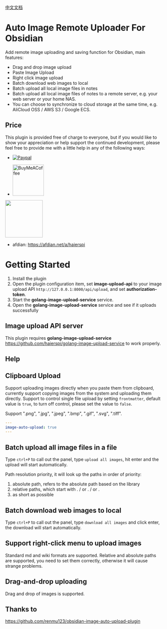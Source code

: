 [中文文档](readme-zh.md)
# Auto Image Remote Uploader For Obsidian

Add remote image uploading and saving function for Obsidian, main features:

- Drag and drop image upload
- Paste Image Upload
- Right click image upload
- Batch download web images to local
- Batch upload all local image files in notes
- Batch upload all local image files of notes to a remote server, e.g. your web server or your home NAS.
- You can choose to synchronize to cloud storage at the same time, e.g. AliCloud OSS / AWS S3 / Google ECS.
## Price

This plugin is provided free of charge to everyone, but if you would like to show your appreciation or help support the continued development, please feel free to provide me with a little help in any of the following ways:

- [![Paypal](https://img.shields.io/badge/paypal-HaierSpi-yellow?style=social&logo=paypal)](https://paypal.me/haierspi)

- [<img src="https://cdn.buymeacoffee.com/buttons/v2/default-yellow.png" alt="BuyMeACoffee" width="100">](https://www.buymeacoffee.com/haierspi)
<img src="https://raw.githubusercontent.com/haierspi/obsidian-auto-image-remote-uploader/main/bmc_qr.png" style="width:120px;height:auto;">

- afdian: https://afdian.net/a/haierspi

# Getting Started

1. Install the plugin
2. Open the plugin configuration item, set **image-upload-api** to your image upload API `http://127.0.0.1:8000/api/upload`, and set **authorization-token**.
3. Start the **golang-image-upload-service** service.
4. Open the **golang-image-upload-service** service and see if it uploads successfully

## Image upload API server

This plugin requires **golang-image-upload-service** https://github.com/haierspi/golang-image-upload-service to work properly.

## Help

## Clipboard Upload

Support uploading images directly when you paste them from clipboard, currently support copying images from the system and uploading them directly.
Support to control single file upload by setting `frontmatter`, default value is `true`, to turn off control, please set the value to `false`.

Support ".png", ".jpg", ".jpeg", ".bmp", ".gif", ".svg", ".tiff".

```yaml
---
image-auto-upload: true
---
```

## Batch upload all image files in a file

Type `ctrl+P` to call out the panel, type `upload all images`, hit enter and the upload will start automatically.

Path resolution priority, it will look up the paths in order of priority:

1. absolute path, refers to the absolute path based on the library
2. relative paths, which start with . / or . / or .
3. as short as possible

## Batch download web images to local

Type `ctrl+P` to call out the panel, type `download all images` and click enter, the download will start automatically.

## Support right-click menu to upload images

Standard md and wiki formats are supported. Relative and absolute paths are supported, you need to set them correctly, otherwise it will cause strange problems.

## Drag-and-drop uploading
Drag and drop of images is supported.

## Thanks to

https://github.com/renmu123/obsidian-image-auto-upload-plugin